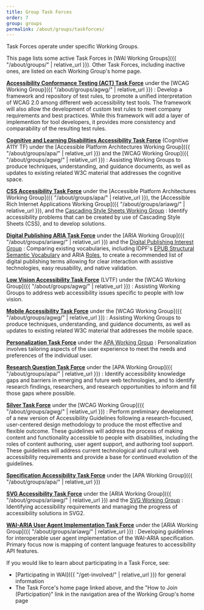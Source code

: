 ```yaml
---
title: Group Task Forces
order: 7
group: groups
permalink: /about/groups/taskforces/
---
```


Task Forces operate under specific Working Groups.

This page lists some active Task Forces in [WAI Working Groups]({{ "/about/groups/" | relative_url }}). Other Task Forces, including inactive
ones, are listed on each Working Group's home page.

**[Accessibility Conformance Testing (ACT) Task Force](https://www.w3.org/WAI/GL/task-forces/conformance-testing/)** under the [WCAG Working Group]({{ "/about/groups/agwg/" | relative_url }})
:   Develop a framework and repository of test rules, to promote a
    unified interpretation of WCAG 2.0 among different web accessibility
    test tools. The framework will also allow the development of custom
    test rules to meet company requirements and best practices. While
    this framework will add a layer of implemention for tool developers,
    it provides more consistency and comparability of the resulting test
    rules.

[**Cognitive and Learning Disabilities Accessibility Task Force**](http://www.w3.org/WAI/PF/cognitive-a11y-tf/) (Cognitive A11Y TF) under the [Accessible Platform Architectures Working Group]({{ "/about/groups/apa/" | relative_url }}) and the [WCAG Working Group]({{ "/about/groups/agwg/" | relative_url }})
:   Assisting Working Groups to produce techniques, understanding, and
    guidance documents, as well as updates to existing related W3C
    material that addresses the cognitive space.

**[CSS Accessibility Task Force](/WAI/APA/task-forces/css-a11y/)** under the [Accessible Platform Architectures Working Group]({{ "/about/groups/apa/" | relative_url }}), the [Accessible Rich Internet Applications Working Group]({{ "/about/groups/ariawg/" | relative_url }}), and the [Cascading Style Sheets Working Group](/Style/CSS/)
:   Identify accessibility problems that can be created by use of
    Cascading Style Sheets (CSS), and to develop solutions.

**[Digital Publishing ARIA Task Force](http://www.w3.org/WAI/PF/dpub-a11y-tf/)** under the [ARIA Working Group]({{ "/about/groups/ariawg/" | relative_url }}) and the [Digital Publishing Interest Group](https://www.w3.org/dpub/IG/) 
:   Comparing existing vocabularies, including IDPF's [EPUB Structural
    Semantic Vocabulary](http://www.idpf.org/epub/vocab/structure/) and
    ARIA [Roles](http://www.w3.org/WAI/PF/aria-1.1/roles), to create a
    recommended list of digital publishing terms allowing for clear
    interaction with assistive technologies, easy reusability, and
    native validation.

**[Low Vision Accessibility Task Force](https://www.w3.org/WAI/GL/low-vision-a11y-tf/)** (LVTF) under the [WCAG Working Group]({{ "/about/groups/agwg/" | relative_url }})
:   Assisting Working Groups to address web accessibility issues
    specific to people with low vision.

[**Mobile Accessibility Task Force**](http://www.w3.org/WAI/GL/mobile-a11y-tf/) under the [WCAG Working Group]({{ "/about/groups/agwg/" | relative_url }})
:   Assisting Working Groups to produce techniques, understanding, and
    guidance documents, as well as updates to existing related W3C
    material that addresses the mobile space.
    
[**Personalization Task Force**](https://www.w3.org/WAI/APA/task-forces/personalization/) under the [APA Working Group](https://www.w3.org/WAI/APA/)
:   Personalization involves tailoring aspects of the user experience to meet the needs and preferences of the individual user.

**[Research Question Task Force](https://www.w3.org/WAI/APA/task-forces/research-questions/)** under the [APA Working Group]({{ "/about/groups/apa/" | relative_url }})
:   Identify accessibility knowledge gaps and barriers in emerging and
    future web technologies, and to identify research findings,
    researchers, and research opportunities to inform and fill those
    gaps where possible.

**[Silver Task Force](https://www.w3.org/WAI/GL/task-forces/silver/)** under the [WCAG Working Group]({{ "/about/groups/agwg/" | relative_url }})
:   Perform preliminary development of a new version of Accessibility
    Guidelines following a research-focused, user-centered design
    methodology to produce the most effective and flexible outcome.
    These guidelines will address the process of making content and
    functionality accessible to people with disabilities, including the
    roles of content authoring, user agent support, and authoring tool
    support. These guidelines will address current technological and
    cultural web accessibility requirements and provide a base for
    continued evolution of the guidelines.

**[Specification Accessibility Task Force](http://www.w3.org/WAI/PF/Group/spec-review-tf)** under the [APA Working Group]({{ "/about/groups/apa/" | relative_url }})

**[SVG Accessibility Task Force](http://www.w3.org/WAI/PF/svg-a11y-tf/)** under the [ARIA Working Group]({{ "/about/groups/ariawg/" | relative_url }}) and the [SVG Working Group](http://www.w3.org/Graphics/SVG/WG/)
:   Identifying accessibility requirements and managing the progress of
    accessibility solutions in SVG2.

**[WAI-ARIA User Agent Implementation Task Force](http://www.w3.org/WAI/PF/aria-ua-task-force)** under the [ARIA Working Group]({{ "/about/groups/ariawg/" | relative_url }})
:   Developing guidelines for interoperable user agent implementation of
    the WAI-ARIA specification. Primary focus now is mapping of content
    language features to accessibility API features.

If you would like to learn about participating in a Task Force, see:

-   [Participating in WAI]({{ "/get-involved/" | relative_url }}) for general
    information
-   The Task Force's home page linked above, and the "How to Join
    (Participation)" link in the navigation area of the Working Group's
    home page
